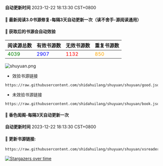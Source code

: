 **自动更新时间** 2023-12-22 18:13:30 CST+0800
#### 🚩 最新阅读3.0书源修复-每隔3天自动更新一次（读不舍手-源阅读通用）
#### 🚩 获取后的书源会自动效验

<!-- 更新位置开始 -->
| 阅读源总数 | 有效书源数 | 无效书源数 | 重复书源数 |
|------------|------------|------------|--------------|
| <span style="color:green;">4039</span> | <span style="color:blue;">2907</span> | <span style="color:red;">1132</span> | <span style="color:orange;">850</span> |
<!-- 更新位置结束 -->
![shuyuan.png](img/shuyuan.png)
- 效验书源链接
```
https://raw.githubusercontent.com/shidahuilang/shuyuan/shuyuan/good.json
```
- 未效验书源链接
```
https://raw.githubusercontent.com/shidahuilang/shuyuan/shuyuan/book.json
```

#### 🚩 香色闺阁-每隔3天自动更新一次

**自动更新时间** 2023-12-22 18:13:30 CST+0800

#### 🚩 更新书源链接:
 
 ``` bash
https://raw.githubusercontent.com/shidahuilang/shuyuan/shuyuan/xsreader/new/resources.txt
 ```

[![Stargazers over time](https://starchart.cc/shidahuilang/shuyuan.svg)](https://starchart.cc/shidahuilang/shuyuan)
